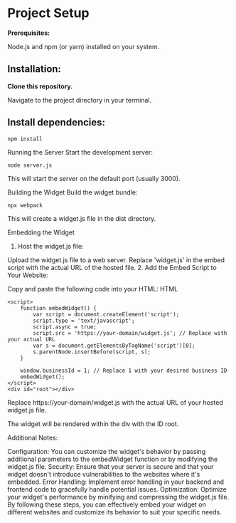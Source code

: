 # Project Setup

**Prerequisites:**

Node.js and npm (or yarn) installed on your system.

## Installation:

**Clone this repository.**

Navigate to the project directory in your terminal.

## Install dependencies:

```
npm install

```
Running the Server
Start the development server:

```
node server.js
```

This will start the server on the default port (usually 3000).

Building the Widget
Build the widget bundle:

```
npx webpack
```
This will create a widget.js file in the dist directory.

Embedding the Widget
1. Host the widget.js file:

Upload the widget.js file to a web server.
Replace 'widget.js' in the embed script with the actual URL of the hosted file.
2. Add the Embed Script to Your Website:

Copy and paste the following code into your HTML:
HTML
```
<script>
    function embedWidget() {
        var script = document.createElement('script');
        script.type = 'text/javascript';
        script.async = true;
        script.src = 'https://your-domain/widget.js'; // Replace with your actual URL
        var s = document.getElementsByTagName('script')[0];
        s.parentNode.insertBefore(script, s);
    }

    window.businessId = 1; // Replace 1 with your desired business ID
    embedWidget();
</script>
<div id="root"></div>
```

Replace https://your-domain/widget.js with the actual URL of your hosted widget.js file.

The widget will be rendered within the div with the ID root.

Additional Notes:

Configuration: You can customize the widget's behavior by passing additional parameters to the embedWidget function or by modifying the widget.js file.
Security: Ensure that your server is secure and that your widget doesn't introduce vulnerabilities to the websites where it's embedded.
Error Handling: Implement error handling in your backend and frontend code to gracefully handle potential issues.
Optimization: Optimize your widget's performance by minifying and compressing the widget.js file.
By following these steps, you can effectively embed your widget on different websites and customize its behavior to suit your specific needs.